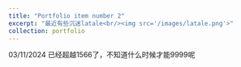 ```yaml
---
title: "Portfolio item number 2"
excerpt: "最近有些沉迷latale<br/><img src='/images/latale.png'>"
collection: portfolio
---
```


03/11/2024 已经超越1566了，不知道什么时候才能9999呢
